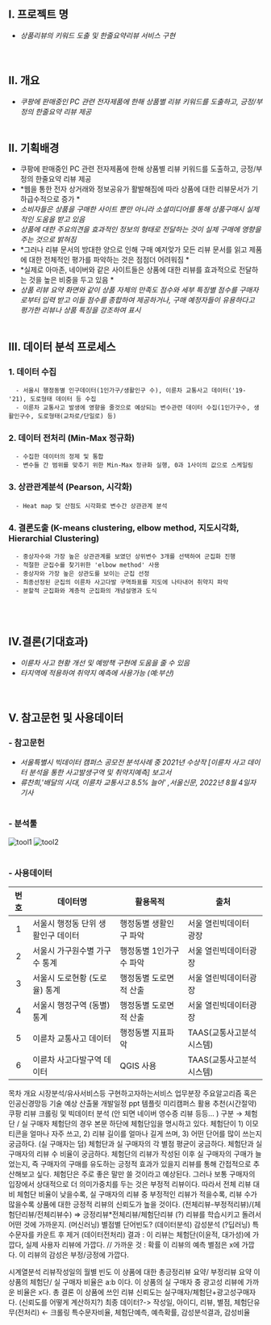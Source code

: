 
## Ⅰ. 프로젝트 명
 - *상품리뷰의 키워드 도출 및 한줄요약리뷰 서비스 구현*   
<br/><br/>    
## Ⅱ. 개요
 - *쿠팡에 판매중인 PC 관련 전자제품에 한해 상품별 리뷰 키워드를 도출하고, 긍정/부정의 한줄요약 리뷰 제공* 
<br/><br/>    
## Ⅱ. 기획배경
 - 쿠팡에 판매중인 PC 관련 전자제품에 한해 상품별 리뷰 키워드를 도출하고, 긍정/부정의 한줄요약 리뷰 제공 
 - *웹을 통한 전자 상거래와 정보공유가 활발해짐에 따라 상품에 대한 리뷰문서가 기하급수적으로 증가 *
 - *소비자들은 상품을 구매한 사이트 뿐만 아니라 소셜미디어를 통해 상품구매시 실제적인 도움을 받고 있음*
 - *상품에 대한 주요의견을 효과적인 정보의 형태로 전달하는 것이 실제 구매에 영향을 주는 것으로 밝혀짐*
 - *그러나 리뷰 문서의 방대한 양으로 인해 구매 예저앚가 모든 리뷰 문서를 읽고 제품에 대한 전체적인 평가를 파악하는 것은 점점더 어려워짐 * 
 - *실제로 아마존, 네이버와 같은 사이트들은 상품에 대한 리뷰를 효과적으로 전달하는 것을 높은 비중을 두고 있음 *
 - *상품 리뷰 요약 화면와 같이 상품 자체의 만족도 점수와 세부 특징별 점수를 구매자로부터 입력 받고 이들 점수를 종합하여 제공하거나, 구매 예정자들이 유용하다고 평가한 리뷰나 상품 특징을 강조하여 표시*
<br/><br/>    
## Ⅲ. 데이터 분석 프로세스  
 ### 1. 데이터 수집 
      - 서울시 행정동별 인구데이터(1인가구/생활인구 수), 이륜차 교통사고 데이터('19-'21), 도로형태 데이터 등 수집
      - 이륜차 교통사고 발생에 영향을 줄것으로 예상되는 변수관련 데이터 수집(1인가구수, 생활인구수, 도로형태(교차로/단일로) 등) 
 ### 2. 데이터 전처리 (Min-Max 정규화)
      - 수집한 데이터의 정제 및 통합
      - 변수들 간 범위를 맞추기 위한 Min-Max 정규화 실행, 0과 1사이의 값으로 스케일링 
 ### 3. 상관관계분석 (Pearson, 시각화)
      - Heat map 및 산점도 시각화로 변수간 상관관계 분석
 ### 4. 결론도출 (K-means clustering, elbow method, 지도시각화, Hierarchial Clustering) 
      - 중상자수와 가장 높은 상관관계를 보였던 상위변수 3개를 선택하여 군집화 진행
      - 적절한 군집수를 찾기위한 'elbow method' 사용
      - 중상자와 가장 높은 상관도를 보이는 군집 선정 
      - 최종선정된 군집의 이륜차 사고다발 구역좌표를 지도에 나타내어 취약지 파악
      - 분할적 군집화와 계층적 군집화의 개념설명과 도식
<br/><br/>      
 ## Ⅳ.결론(기대효과)
  - *이륜차 사고 현황 개선 및 예방책 구현에 도움을 줄 수 있음*
  - *타지역에 적용하여 취약지 예측에 사용가능 (예:부산)* 
<br/><br/><br/> 
 ## Ⅴ. 참고문헌 및 사용데이터    
 ### - 참고문헌 
  - *서울특별시 빅데이터 캠퍼스 공모전 분석사례 중 2021년 수상작 [이륜차 사고 데이터 분석을 통한 사고발생구역 및 취약지예측] 보고서*
  - *류찬희,'배달의 시대, 이륜차 교통사고 8.5% 늘어' ,서울신문, 2022년 8월 4일자 기사* 
<br/><br/>   
 ### - 분석툴 
 ![tool1](https://user-images.githubusercontent.com/108312240/185545721-6adcd2bd-3570-4bbd-a6c0-07a422d0329a.png)
 ![tool2](https://user-images.githubusercontent.com/108312240/185545715-81430730-123f-412a-bd32-be25aac153f5.png)
<br/><br/>
 ### - 사용데이터 
   |번호|데이터명|활용목적|출처|
   |:--:|---|---|---|
   |1| 서울시 행정동 단위 생활인구 데이터 |행정동별 생활인구 파악 |서울 열린빅데이터 광장|
   |2| 서울시 가구원수별 가구수 통계| 행정동별 1인가구수 파악 |서울 열린빅데이터광장|
   |3| 서울시 도로현황 (도로율) 통계| 행정동별 도로면적 산출 |서울 열린빅데이터광장| 
   |4| 서울시 행정구역 (동별) 통계| 행정동별 도로면적 산출 |서울 열린빅데이터광장|
   |5| 이륜차 교통사고 데이터| 행정동별 지표파악 |TAAS(교통사고분석시스템)|
   |6| 이륜차 사고다발구역 데이터| QGIS 사용 |TAAS(교통사고분석시스템)|



목차
개요
시장분석/유사서비스등
구현하고자하는서비스
업무분장
주요알고리즘 혹은 인공신경망등 기술
예상 산출물
개발일정
ppt 템플릿 미리캠퍼스 활용 추천(시간절약)
쿠팡 리뷰 크롤링 및 빅데이터 분석
(안 되면 네이버 영수증 리뷰 등등… )
구분 → 체험단 / 실 구매자
체험단의 경우 본문 하단에 체험단임을 명시하고 있다.
체험단이 1) 이모티콘을 얼마나 자주 쓰고, 2) 리뷰 길이를 얼마나 길게 쓰며, 3) 어떤 단어를 많이 쓰는지 궁금하다. (실 구매자는 덤)
체험단과 실 구매자의 각 별점 평균이 궁금하다.
체험단과 실 구매자의 리뷰 수 비율이 궁금하다.
체험단의 리뷰가 작성된 이후 실 구매자의 구매가 늘었는지, 즉 구매자의 구매를 유도하는 긍정적 효과가 있을지 리뷰를 통해 간접적으로 추산해보고 싶다.
체험단은 주로 좋은 말만 쓸 것이라고 예상된다. 그러나 보통 구매자의 입장에서 상대적으로 더 의미가중치를 두는 것은 부정적 리뷰이다. 따라서 전체 리뷰 대비 체험단 비율이 낮을수록, 실 구매자의 리뷰 중 부정적인 리뷰가 적을수록, 리뷰 수가 많을수록 상품에 대한 긍정적 리뷰의 신뢰도가 높을 것이다.
(전체리뷰-부정적리뷰)/(체험단리뷰/전체리뷰수)
⇒ 긍정리뷰*전체리뷰/체험단리뷰 (?)
리뷰를 학습시키고 돌려서 어떤 것에 가까운지. (머신러닝)
별점별 단어빈도? (데이터분석)
감성분석 (?딥러닝)
특수문자를 카운트 후 제거 (데이터전처리)
결과 :
이 리뷰는 체험단(이윤적, 대가성)에 가깝다, 실제 사용자 리뷰에 가깝다. // 가까운 것 : 확률
이 리뷰의 예측 별점은 x에 가깝다.
이 리뷰의 감성은 부정/긍정에 가깝다.

시계열분석 리뷰작성일의 월별 빈도
이 상품에 대한 총긍정리뷰 요약/ 부정리뷰 요약
이 상품의 체험단/ 실 구매자 비율은 a:b 이다.
이 상품의 실 구매자 중 광고성 리뷰에 가까운 비율은 x다.
총 결론 이 상품에 쓰인 리뷰 신뢰도는 실구매자/체험단+광고성구매자다. (신뢰도를 어떻게 계산하지?)
최종 데이터?-> 작성일, 아이디, 리뷰, 별점, 체험단유무(전처리) ← 크롤링
  특수문자비율, 체험단예측, 예측확률, 감성분석결과, 감성비율
